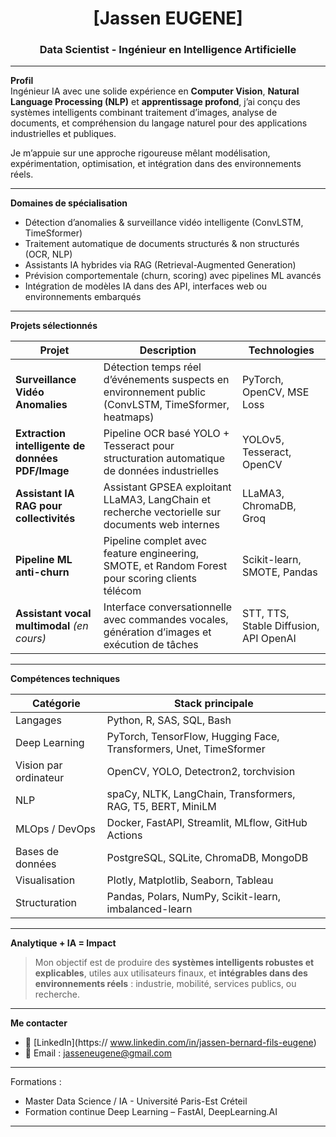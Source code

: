 <h1 align="center">[Jassen EUGENE] </h1>
<h3 align="center">Data Scientist - Ingénieur en Intelligence Artificielle </h3>

---

 **Profil**  
Ingénieur IA avec une solide expérience en **Computer Vision**, **Natural Language Processing (NLP)** et **apprentissage profond**, j’ai conçu des systèmes intelligents combinant traitement d’images, analyse de documents, et compréhension du langage naturel pour des applications industrielles et publiques.

Je m’appuie sur une approche rigoureuse mêlant modélisation, expérimentation, optimisation, et intégration dans des environnements réels.

---

 **Domaines de spécialisation**

-  Détection d’anomalies & surveillance vidéo intelligente (ConvLSTM, TimeSformer)
-  Traitement automatique de documents structurés & non structurés (OCR, NLP)
-  Assistants IA hybrides via RAG (Retrieval-Augmented Generation)
-  Prévision comportementale (churn, scoring) avec pipelines ML avancés
-  Intégration de modèles IA dans des API, interfaces web ou environnements embarqués

---

 **Projets sélectionnés**  

| Projet | Description | Technologies |
|--------|-------------|--------------|
| **Surveillance Vidéo Anomalies** | Détection temps réel d’événements suspects en environnement public (ConvLSTM, TimeSformer, heatmaps) | PyTorch, OpenCV, MSE Loss |
| **Extraction intelligente de données PDF/Image** | Pipeline OCR basé YOLO + Tesseract pour structuration automatique de données industrielles | YOLOv5, Tesseract, OpenCV |
| **Assistant IA RAG pour collectivités** | Assistant GPSEA exploitant LLaMA3, LangChain et recherche vectorielle sur documents web internes | LLaMA3, ChromaDB, Groq |
| **Pipeline ML anti-churn** | Pipeline complet avec feature engineering, SMOTE, et Random Forest pour scoring clients télécom | Scikit-learn, SMOTE, Pandas |
| **Assistant vocal multimodal** *(en cours)* | Interface conversationnelle avec commandes vocales, génération d’images et exécution de tâches | STT, TTS, Stable Diffusion, API OpenAI |

---

 **Compétences techniques**

| Catégorie             | Stack principale                                                                 |
|-----------------------|----------------------------------------------------------------------------------|
| Langages              | Python, R, SAS, SQL, Bash                                                        |
| Deep Learning         | PyTorch, TensorFlow, Hugging Face, Transformers, Unet, TimeSformer              |
| Vision par ordinateur | OpenCV, YOLO, Detectron2, torchvision                                           |
| NLP                   | spaCy, NLTK, LangChain, Transformers, RAG, T5, BERT, MiniLM                     |
| MLOps / DevOps        | Docker, FastAPI, Streamlit, MLflow, GitHub Actions                              |
| Bases de données      | PostgreSQL, SQLite, ChromaDB, MongoDB                                           |
| Visualisation         | Plotly, Matplotlib, Seaborn, Tableau                                             |
| Structuration         | Pandas, Polars, NumPy, Scikit-learn, imbalanced-learn                           |

---

 **Analytique + IA = Impact**

> Mon objectif est de produire des **systèmes intelligents robustes et explicables**, utiles aux utilisateurs finaux, et **intégrables dans des environnements réels** : industrie, mobilité, services publics, ou recherche.

---

 **Me contacter**

- 🔗 [LinkedIn](https:// www.linkedin.com/in/jassen-bernard-fils-eugene)  
- 📧 Email : jasseneugene@gmail.com  

---

 Formations :  
-  Master Data Science / IA - Université Paris-Est Créteil  
-  Formation continue Deep Learning – FastAI, DeepLearning.AI

---


